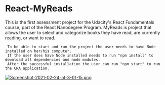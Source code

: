 # React-MyReads

This is the first assessment project for the Udacity's React Fundamentals course, part of the React Nanodegree Program.
MyReads is project that allows the user to select and categorize books they have read, are currently reading, or want to read.

```
 To be able to start and run the project the user needs to have Node installed on her/his computer.
 If the user does have Node installed needs to run "npm install" to download all dependencies and node modules.
 After the successful installation the user can run "npm start" to run the CRA application.
```


[![Screenshot-2021-02-24-at-3-01-15.png](https://i.postimg.cc/L4QDdG4V/Screenshot-2021-02-24-at-3-01-15.png)](https://postimg.cc/rzWxxnrd)
